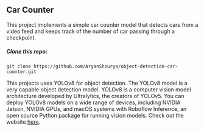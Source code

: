 ## Car Counter

This project implements a simple car counter model that detects cars from a video feed and keeps track of the number of car passing through a checkpoint.

##### Clone this repo:
```
git clone https://github.com/AryanShourya/object-detection-car-counter.git
```

This projects uses YOLOv8 for object detection. The YOLOv8 model is a very capable object detection model. YOLOv8 is a computer vision model architecture developed by Ultralytics, the creators of YOLOv5. You can deploy YOLOv8 models on a wide range of devices, including NVIDIA Jetson, NVIDIA GPUs, and macOS systems with Roboflow Inference, an open source Python package for running vision models. Check out the website [here](https://yolov8.com/).

